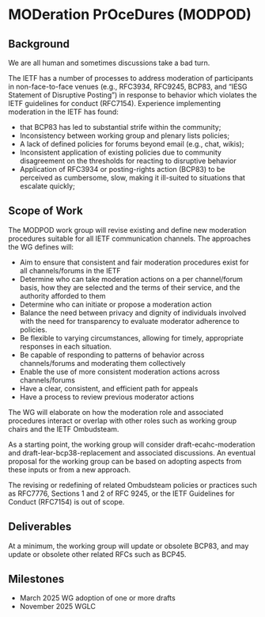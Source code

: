 # MODeration PrOceDures (MODPOD)

## Background

We are all human and sometimes discussions take a bad turn.

The IETF has a number of processes to address moderation of participants in non-face-to-face venues (e.g., RFC3934, RFC9245, BCP83, and “IESG Statement of Disruptive Posting”) in response to behavior which violates the IETF guidelines for conduct (RFC7154).  Experience implementing moderation in the IETF has found:

- that BCP83 has led to substantial strife within the community; 
- Inconsistency between working group and plenary lists policies;
- A lack of defined policies for forums beyond email (e.g., chat, wikis);
- Inconsistent application of existing policies due to community disagreement on the thresholds for reacting to disruptive behavior
- Application of RFC3934 or posting-rights action (BCP83) to be perceived as cumbersome, slow, making it ill-suited to situations that escalate quickly;


## Scope of Work

The MODPOD work group will revise existing and define new moderation procedures suitable for all IETF communication channels.  The approaches the WG defines will:

- Aim to ensure that consistent and fair moderation procedures exist for all channels/forums in the IETF
- Determine who can take moderation actions on a per channel/forum basis, how they are selected and the terms of their service, and the authority afforded to them
- Determine who can initiate or propose a moderation action
- Balance the need between privacy and dignity of individuals involved with the need for transparency to evaluate moderator adherence to policies.
- Be flexible to varying circumstances, allowing for timely, appropriate responses in each situation.
- Be capable of responding to patterns of behavior across channels/forums and moderating them collectively
- Enable the use of more consistent moderation actions across channels/forums
- Have a clear, consistent, and efficient path for appeals
- Have a process to review previous moderator actions

The WG will elaborate on how the moderation role and associated procedures interact or overlap with other roles such as working group chairs and the IETF Ombudsteam.

As a starting point, the working group will consider draft-ecahc-moderation and draft-lear-bcp38-replacement and associated discussions.  An eventual proposal for the working group can be based on adopting aspects from these inputs or from a new approach.

The revising or redefining of related Ombudsteam policies or practices such as RFC7776, Sections 1 and 2 of RFC 9245, or the IETF Guidelines for Conduct (RFC7154) is out of scope.

## Deliverables

At a minimum, the working group will update or obsolete BCP83, and may update or obsolete other related RFCs such as BCP45.

## Milestones

- March 2025	WG adoption of one or more drafts
- November 2025 WGLC
